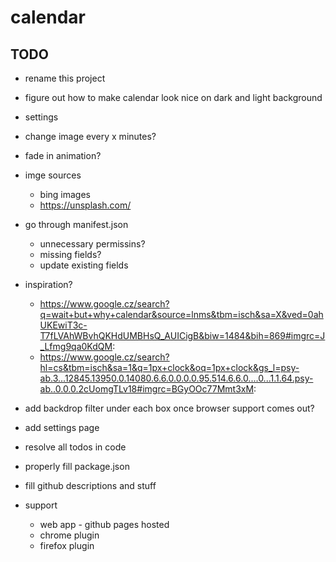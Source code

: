# calendar

## TODO

* rename this project

* figure out how to make calendar look nice on dark and light background
* settings
* change image every x minutes?
* fade in animation?

* imge sources

  * bing images
  * https://unsplash.com/

* go through manifest.json

  * unnecessary permissins?
  * missing fields?
  * update existing fields

* inspiration?

  * https://www.google.cz/search?q=wait+but+why+calendar&source=lnms&tbm=isch&sa=X&ved=0ahUKEwiT3c-T7fLVAhWBvhQKHdUMBHsQ_AUICigB&biw=1484&bih=869#imgrc=J_Lfmg9qa0KdQM:
  * https://www.google.cz/search?hl=cs&tbm=isch&sa=1&q=1px+clock&oq=1px+clock&gs_l=psy-ab.3...12845.13950.0.14080.6.6.0.0.0.0.95.514.6.6.0....0...1.1.64.psy-ab..0.0.0.2cUomgTLv18#imgrc=BGyOOc77Mmt3xM:

* add backdrop filter under each box once browser support comes out?
* add settings page
* resolve all todos in code
* properly fill package.json
* fill github descriptions and stuff
* support
  * web app - github pages hosted
  * chrome plugin
  * firefox plugin
